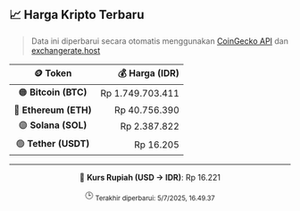 

<!-- HARGA_KRIPTO -->
## 📈 Harga Kripto Terbaru

> Data ini diperbarui secara otomatis menggunakan [CoinGecko API](https://www.coingecko.com/) dan [exchangerate.host](https://exchangerate.host/)

<div align="center">

| 🪙 Token | 💰 Harga (IDR) |
|:------:|---------------:|
| 🟠 **Bitcoin (BTC)**   | Rp 1.749.703.411 |
| 🔵 **Ethereum (ETH)**  | Rp 40.756.390 |
| 🟣 **Solana (SOL)**    | Rp 2.387.822 |
| 🟢 **Tether (USDT)**   | Rp 16.205 |

---

💱 **Kurs Rupiah (USD → IDR)**: Rp 16.221

🕒 <sub>Terakhir diperbarui: 5/7/2025, 16.49.37</sub>

</div>
<!-- /HARGA_KRIPTO -->